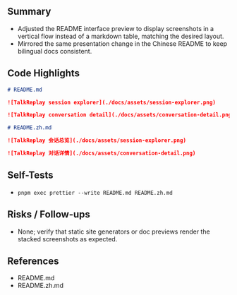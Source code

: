## Summary

- Adjusted the README interface preview to display screenshots in a vertical flow instead of a markdown table, matching the desired layout.
- Mirrored the same presentation change in the Chinese README to keep bilingual docs consistent.

## Code Highlights

```markdown
# README.md

![TalkReplay session explorer](./docs/assets/session-explorer.png)

![TalkReplay conversation detail](./docs/assets/conversation-detail.png)
```

```markdown
# README.zh.md

![TalkReplay 会话总览](./docs/assets/session-explorer.png)

![TalkReplay 对话详情](./docs/assets/conversation-detail.png)
```

## Self-Tests

- `pnpm exec prettier --write README.md README.zh.md`

## Risks / Follow-ups

- None; verify that static site generators or doc previews render the stacked screenshots as expected.

## References

- README.md
- README.zh.md
